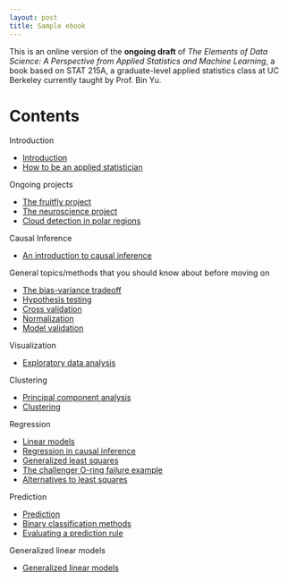 ```yaml
---
layout: post
title: Sample ebook
---
```


This is an online version of the **ongoing draft** of *The Elements of Data Science: A Perspective from Applied Statistics and Machine Learning*, a book based on STAT 215A, a graduate-level applied statistics class at UC Berkeley currently taught by Prof. Bin Yu.



# Contents #

Introduction

* [Introduction][intro]
* [How to be an applied statistician][how]


Ongoing projects

* [The fruitfly project][fly]
* [The neuroscience project][neuro]
* [Cloud detection in polar regions][cloud]


Causal Inference

* [An introduction to causal inference][causal]


General topics/methods that you should know about before moving on

* [The bias-variance tradeoff][trade]
* [Hypothesis testing][test]
* [Cross validation][cv]
* [Normalization][norm]
* [Model validation][valid]


Visualization

* [Exploratory data analysis][eda]


Clustering

* [Principal component analysis][pca]
* [Clustering][clust]



Regression

* [Linear models][lin]
* [Regression in causal inference][causalreg]
* [Generalized least squares][gls]
* [The challenger O-ring failure example][oring]
* [Alternatives to least squares][mest]

Prediction

* [Prediction][pred]
* [Binary classification methods][class]
* [Evaluating a prediction rule][eval]


Generalized linear models

* [Generalized linear models][glms]

[intro]: 0-introduction.html 
[how]: 1-philosophy.html
[fly]: 2-fruitfly.html 
[causal]: 3-causal.html
[eda]: 4-eda.html 
[trade]: 5-tradeoff.html
[test]: 6-testing.html
[cv]: 7-cv.html
[lin]: 8-linear.html
[neuro]: 9-neuro.html
[norm]: 10-normalization.html
[pca]: 11-pca.html
[clust]: 12-clust.html
[pred]: 13-pred.html
[valid]: 14-valid.html
[causalreg]: 15-causalreg.html
[gls]: 16-gls.html
[oring]: 17-oring.html
[mest]: 18-mest.html
[glms]: 19-glms.html
[cloud]: 20-clouds.html
[eval]: 21-evaluation.html
[class]: 22-classification.html

